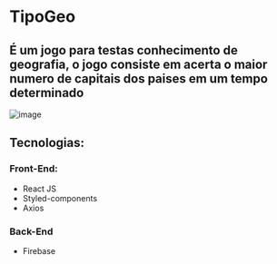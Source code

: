 # TipoGeo

## É um jogo para testas conhecimento de geografia, o jogo consiste em acerta o maior numero de capitais dos paises em um tempo determinado

![image](https://user-images.githubusercontent.com/68666964/134706790-2d613ffb-2397-4703-a0c4-e384bc40e85d.png)

## Tecnologias: 
### Front-End:
- React JS
- Styled-components
- Axios

### Back-End
- Firebase
